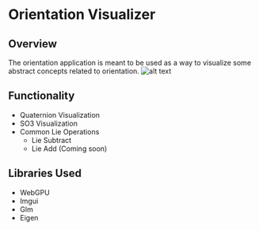 # Orientation Visualizer
## Overview
The orientation application is meant to be used as a way to visualize some abstract concepts related to orientation.
![alt text](https://github.com/jbrhm/WebGPUTutorial/blob/main/data/orientation.png?raw=true)
## Functionality
- Quaternion Visualization
- SO3 Visualization
- Common Lie Operations
  - Lie Subtract
  - Lie Add (Coming soon)
## Libraries Used
- WebGPU
- Imgui
- Glm
- Eigen
